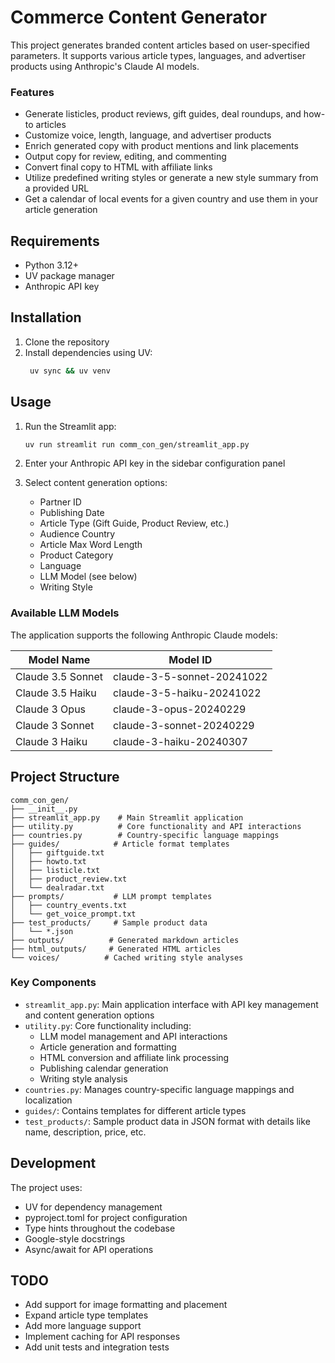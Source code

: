# Commerce Content Generator

This project generates branded content articles based on user-specified parameters. It supports various article types, languages, and advertiser products using Anthropic's Claude AI models.

### Features
- Generate listicles, product reviews, gift guides, deal roundups, and how-to articles
- Customize voice, length, language, and advertiser products
- Enrich generated copy with product mentions and link placements
- Output copy for review, editing, and commenting
- Convert final copy to HTML with affiliate links
- Utilize predefined writing styles or generate a new style summary from a provided URL
- Get a calendar of local events for a given country and use them in your article generation

## Requirements

- Python 3.12+
- UV package manager
- Anthropic API key

## Installation

1. Clone the repository
2. Install dependencies using UV:
   ```bash
    uv sync && uv venv
   ```

## Usage

1. Run the Streamlit app:
   ```bash
   uv run streamlit run comm_con_gen/streamlit_app.py
   ```

2. Enter your Anthropic API key in the sidebar configuration panel

3. Select content generation options:
   - Partner ID
   - Publishing Date
   - Article Type (Gift Guide, Product Review, etc.)
   - Audience Country
   - Article Max Word Length
   - Product Category
   - Language
   - LLM Model (see below)
   - Writing Style

### Available LLM Models

The application supports the following Anthropic Claude models:

| Model Name | Model ID |
|------------|----------|
| Claude 3.5 Sonnet | claude-3-5-sonnet-20241022 |
| Claude 3.5 Haiku | claude-3-5-haiku-20241022 |
| Claude 3 Opus | claude-3-opus-20240229 |
| Claude 3 Sonnet | claude-3-sonnet-20240229 |
| Claude 3 Haiku | claude-3-haiku-20240307 |

## Project Structure

```
comm_con_gen/
├── __init__.py
├── streamlit_app.py    # Main Streamlit application
├── utility.py          # Core functionality and API interactions
├── countries.py        # Country-specific language mappings
├── guides/            # Article format templates
│   ├── giftguide.txt
│   ├── howto.txt
│   ├── listicle.txt
│   ├── product_review.txt
│   └── dealradar.txt
├── prompts/           # LLM prompt templates
│   ├── country_events.txt
│   └── get_voice_prompt.txt
├── test_products/     # Sample product data
│   └── *.json
├── outputs/          # Generated markdown articles
├── html_outputs/     # Generated HTML articles
└── voices/          # Cached writing style analyses
```

### Key Components

- `streamlit_app.py`: Main application interface with API key management and content generation options
- `utility.py`: Core functionality including:
  - LLM model management and API interactions
  - Article generation and formatting
  - HTML conversion and affiliate link processing
  - Publishing calendar generation
  - Writing style analysis
- `countries.py`: Manages country-specific language mappings and localization
- `guides/`: Contains templates for different article types
- `test_products/`: Sample product data in JSON format with details like name, description, price, etc.

## Development

The project uses:
- UV for dependency management
- pyproject.toml for project configuration
- Type hints throughout the codebase
- Google-style docstrings
- Async/await for API operations

## TODO
- Add support for image formatting and placement
- Expand article type templates
- Add more language support
- Implement caching for API responses
- Add unit tests and integration tests
